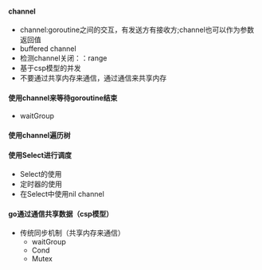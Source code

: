 #### channel
- channel:goroutine之间的交互，有发送方有接收方;channel也可以作为参数返回值
- buffered channel
- 检测channel关闭：：range
- 基于csp模型的并发
- 不要通过共享内存来通信，通过通信来共享内存

#### 使用channel来等待goroutine结束
- waitGroup

#### 使用channel遍历树

#### 使用Select进行调度
- Select的使用
- 定时器的使用
- 在Select中使用nil channel

#### go通过通信共享数据（csp模型）
- 传统同步机制（共享内存来通信）
    - waitGroup
    - Cond
    - Mutex